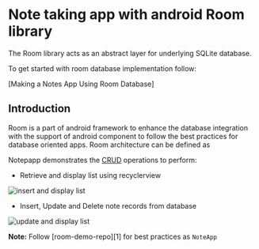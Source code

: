 # Note taking app with android Room library

The Room library acts as an abstract layer for underlying SQLite database. 

To get started with room database implementation follow:
 
 [Making a Notes App Using Room Database]


Introduction
------------
Room is a part of android framework to enhance the database integration with the support of android component to follow the best practices for database oriented apps. Room architecture can be defined as 


Notepapp demonstrates the [CRUD](https://en.wikipedia.org/wiki/Create,_read,_update_and_delete) operations to perform:

- Retrieve and display list using recyclerview

![insert and display list]( "insert")

- Insert, Update and Delete note records from database

![update and display list]("update_delete")


**Note:** Follow [room-demo-repo][1] for best practices as `NoteApp` 


